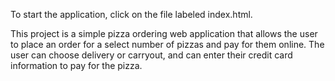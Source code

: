 To start the application, click on the file labeled index.html. 

This project is a simple pizza ordering web application that allows the user to place an order for a select number of pizzas and pay for them online. The user can choose delivery or carryout, and can enter their credit card information to pay for the pizza.
